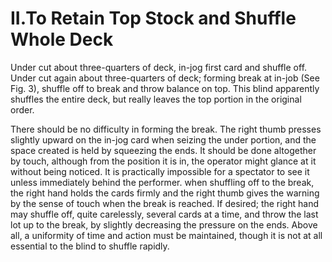 # II.To Retain Top Stock and Shuffle Whole Deck

Under cut about three-quarters of deck, in-jog first card and shuffle off. Under cut again about three-quarters of deck; forming break at in-job \(See Fig. 3\), shuffle off to break and throw balance on top. This blind apparently shuffles the entire deck, but really leaves the top portion in the original order.

There should be no difficulty in forming the break. The right thumb presses slightly upward on the in-jog card when seizing the under portion, and the space created is held by squeezing the ends. It should be done altogether by touch, although from the position it is in, the operator might glance at it without being noticed. It is practically impossible for a spectator to see it unless immediately behind the performer. when shuffling off to the break, the right hand holds the cards firmly and the right thumb gives the warning by the sense of touch when the break is reached. If desired; the right hand may shuffle off, quite carelessly, several cards at a time, and throw the last lot up to the break, by slightly decreasing the pressure on the ends. Above all, a uniformity of time and action must be maintained, though it is not at all essential to the blind to shuffle rapidly.

